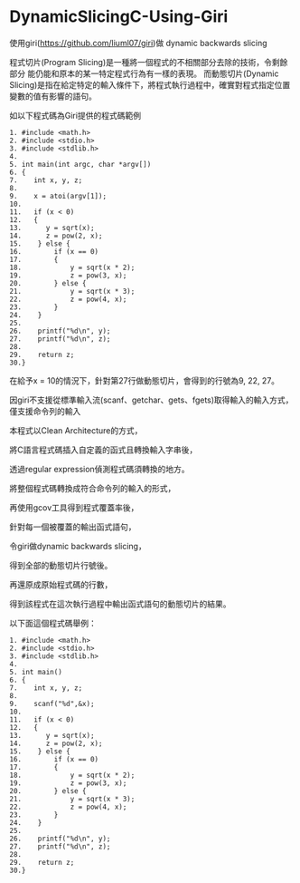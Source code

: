 # DynamicSlicingC-Using-Giri

使用giri(https://github.com/liuml07/giri)做 dynamic backwards slicing

程式切片(Program Slicing)是一種將一個程式的不相關部分去除的技術，令剩餘部分 能仍能和原本的某一特定程式行為有一樣的表現。
而動態切片(Dynamic Slicing)是指在給定特定的輸入條件下，將程式執行過程中，確實對程式指定位置變數的值有影響的語句。

如以下程式碼為Giri提供的程式碼範例
```no-highlight
1. #include <math.h>
2. #include <stdio.h>
3. #include <stdlib.h>
4.
5. int main(int argc, char *argv[])
6. {
7.    int x, y, z;
8.
9.    x = atoi(argv[1]);
10.
11.   if (x < 0)
12.   {
13.      y = sqrt(x);
14.      z = pow(2, x);
15.    } else {
16.        if (x == 0)
17.        {
18.            y = sqrt(x * 2);
19.            z = pow(3, x);
20.        } else {
21.            y = sqrt(x * 3);
22.            z = pow(4, x);
23.        }
24.    }
25.
26.    printf("%d\n", y);
27.    printf("%d\n", z);
28.
29.    return z;
30.}
```
在給予x = 10的情況下，針對第27行做動態切片，會得到的行號為9, 22, 27。

因giri不支援從標準輸入流(scanf、getchar、gets、fgets)取得輸入的輸入方式，僅支援命令列的輸入

本程式以Clean Architecture的方式，

將C語言程式碼插入自定義的函式且轉換輸入字串後，

透過regular expression偵測程式碼須轉換的地方。

將整個程式碼轉換成符合命令列的輸入的形式，

再使用gcov工具得到程式覆蓋率後，

針對每一個被覆蓋的輸出函式語句，

令giri做dynamic backwards slicing，

得到全部的動態切片行號後。

再還原成原始程式碼的行數，

得到該程式在這次執行過程中輸出函式語句的動態切片的結果。

以下面這個程式碼舉例：

```no-highlight
1. #include <math.h>
2. #include <stdio.h>
3. #include <stdlib.h>
4.
5. int main()
6. {
7.    int x, y, z;
8.
9.    scanf("%d",&x);
10.
11.   if (x < 0)
12.   {
13.      y = sqrt(x);
14.      z = pow(2, x);
15.    } else {
16.        if (x == 0)
17.        {
18.            y = sqrt(x * 2);
19.            z = pow(3, x);
20.        } else {
21.            y = sqrt(x * 3);
22.            z = pow(4, x);
23.        }
24.    }
25.
26.    printf("%d\n", y);
27.    printf("%d\n", z);
28.
29.    return z;
30.}
```


